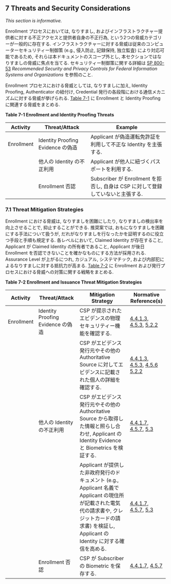 <a name="sec7"></a>

<div class="breaker"></div>

## 7 Threats and Security Considerations

_This section is informative._

Enrollment プロセスにおいては, なりすまし, およびインフラストラクチャー提供者に対する不正アクセスと提供者自身の不正行為, という2つの脅威カテゴリーが一般的に存在する. インフラストラクチャーに対する脅威は従来のコンピューターセキュリティー制御策 (e.g., 侵入防止, 記録保持, 独立監査) により対応可能であるため, それらは本ドキュメントのスコープ外とし, 本セクションではなりすましの脅威に焦点を当てる. セキュリティー制御策に関する詳細は [SP 800-53](#SP800-53) *Recommended Security and Privacy Controls for Federal Information Systems and Organizations* を参照のこと.

<!-- There are two general categories of threats to the enrollment process: impersonation, and either compromise or malfeasance of the infrastructure provider. This section focuses on impersonation threats, as infrastructure threats are addressed by traditional computer security controls (e.g., intrusion protection, record keeping, independent audits) and are outside the scope of this document. For more information on security controls, see [SP 800-53](#SP800-53), *Recommended Security and Privacy Controls for Federal Information Systems and Organizations*. -->

Enrollment プロセスにおける脅威としては, なりすましに加え, Identity Proofing, Authenticator の紐付け, Credential 発行の各段階における通信メカニズムに対する脅威が挙げられる. [Table 7-1](#63aSec7-Table1) に Enrollment と Identity Proofing に関連する脅威をまとめる.

<!-- Threats to the enrollment process include impersonation attacks and threats to the transport mechanisms for identity proofing, authenticator binding, and credential issuance. [Table 7-1](#63aSec7-Table1) lists the threats related to enrollment and identity proofing. -->

<a name="63aSec7-Table1"></a>

<div class="text-center" markdown="1">

**Table 7-1 Enrollment and Identity Proofing Threats**

</div>


| **Activity** | **Threat/Attack** | **Example** |
|--------------|-------------------|-------------|
| Enrollment | Identity Proofing Evidence の偽造 | Applicant が偽造運転免許証を利用して不正な Identity を主張する. |
| | 他人の Identity の不正利用 | Applicant が他人に紐づくパスポートを利用する. |
| | Enrollment 否認 | Subscriber が Enrollment を拒否し, 自身は CSP に対して登録していないと主張する. |

<!--
|**Activity**   |     **Threat/Attack**  | **Example** |
|---------------|------------------------|------------------|
|Enrollment | Falsified identity proofing evidence | An applicant claims an incorrect identity by using a forged driver's license.|
| | Fraudulent use of another's identity | An applicant uses a passport associated with a different individual.
| | Enrollment repudiation | A subscriber denies enrollment, claiming that they did not enroll with the CSP.|
-->

### 7.1 Threat Mitigation Strategies

Enrollment における脅威は, なりすましを困難にしたり, なりすましの検出率を向上させることで, 抑止することができる. 推奨案では, おもになりすましを困難にする手法について扱うが, だれがなりすましを行なったかを証明するのに役立つ手段と手順も規定する. 各レベルにおいて, Claimed Identity が存在すること, Applicant が Claimed Identity の所有者であること, Applicant が後日 Enrollment を否認できないことを確かなものにする方法が採用される. Assurance Level が上がるにつれ, カジュアル, システマチック, および内部犯によるなりすましに対する抵抗力が高まる. [Table 7-2](#63aSec7-Table2) に Enrollment および発行プロセスにおける脅威への対策に関する戦略をまとめる.

<!-- Enrollment threats can be deterred by making impersonation more difficult to accomplish or by increasing the likelihood of detection. This recommendation deals primarily with methods for making impersonation more difficult; however, it does prescribe certain methods and procedures that may help prove who perpetrated an impersonation. At each level, methods are employed to determine that a person with the claimed identity exists, that the applicant is the person entitled to the claimed identity, and that the applicant cannot later repudiate the enrollment. As the level of assurance increases, the methods employed provide increasing resistance to casual, systematic, and insider impersonation. [Table 7-2](#63aSec7-Table2) lists strategies for mitigating threats to the enrollment and issuance processes. -->

<a name="63aSec7-Table2"></a>

<div class="text-center" markdown="1">

**Table 7-2 Enrollment and Issuance Threat Mitigation Strategies**

</div>

| **Activity** | **Threat/Attack** | **Mitigation Strategy** |**Normative Reference(s)**|
|--------------|-------------------|-------------------------|--------------------------|
| Enrollment | Identity Proofing Evidence の偽造 | CSP が提示されたエビデンスの物理セキュリティー機能を確認する. | [4.4.1.3](#4-4-1-3), [4.5.3](#4-5-3), [5.2.2](#evidence_validation) |
| | | CSP がエビデンス発行元やその他の Authoritative Source に対してエビデンスに記載された個人の詳細を確認する. | [4.4.1.3](#4-4-1-3), [4.5.3](#4-5-3), [4.5.6](#4-5-6) [5.2.2](#evidence_validation) |
| | 他人の Identity の不正利用 | CSP がエビデンス発行元やその他の Authoritative Source から取得した情報と照らし合わせ, Applicant の Identity Evidence と Biometrics を検証する. | [4.4.1.7](#4-4-1-7), [4.5.7](#4-5-7), [5.3](#verify) |
| | | Applicant が提供した非政府発行のドキュメント (e.g., Applicant 名義で Applicant の現住所が記載された電気代の請求書や, クレジットカードの請求書) を検証し, Applicant の Identity に対する確信を高める. | [4.4.1.7](#4-4-1-7), [4.5.7](#4-5-7), [5.3](#verify) |
| | Enrollment 否認 | CSP が Subscriber の Biometric を保存する. | [4.4.1.7](#4-4-1-7), [4.5.7](#4-5-7) |

<!--
| **Activity** | **Threat/Attack** | **Mitigation Strategy** |**Normative Reference(s)**|
|--------------|-------------------|-------------------------|------------------------|
| Enrollment | Falsified identity proofing evidence | CSP validates physical security features of presented evidence.|[4.4.1.3](#4-4-1-3), [4.5.3](#4-5-3), [5.2.2](#evidence_validation)|
| | | CSP validates personal details in the evidence with the issuer or other authoritative source.|[4.4.1.3](#4-4-1-3), [4.5.3](#4-5-3), [4.5.6](#4-5-6) [5.2.2](#evidence_validation)|
| | Fraudulent use of another's identity | CSP verifies identity evidence and biometric of applicant against information obtained from issuer or other authoritative source.|[4.4.1.7](#4-4-1-7), [4.5.7](#4-5-7), [5.3](#verify)|
| | |Verify applicant-provided non-government-issued documentation (e.g., electricity bills in the name of the applicant with the current address of the applicant printed on the bill, or a credit card bill) to help achieve a higher level of confidence in the applicant's identity.|[4.4.1.7](#4-4-1-7), [4.5.7](#4-5-7), [5.3](#verify)|
| | Enrollment repudiation | CSP saves a subscriber's biometric. |[4.4.1.7](#4-4-1-7), [4.5.7](#4-5-7)
-->
